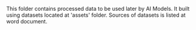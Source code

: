 This folder contains processed data to be used later by AI Models.
It built using datasets located at 'assets' folder.
Sources of datasets is listed at word document. 
